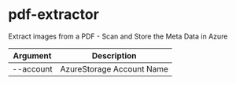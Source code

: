# pdf-extractor
Extract images from a PDF - Scan and Store the Meta Data in Azure

| Argument         | Description                              |
| -----------------|:----------------------------------------:| 
| --account        | AzureStorage Account Name                | 
